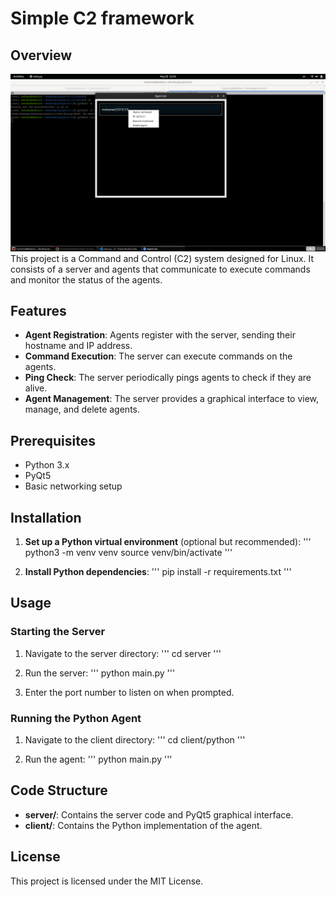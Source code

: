 # Simple C2 framework

## Overview
![Screenshot](c2.png)
This project is a Command and Control (C2) system designed for Linux. It consists of a server and agents that communicate to execute commands and monitor the status of the agents.

## Features

- **Agent Registration**: Agents register with the server, sending their hostname and IP address.
- **Command Execution**: The server can execute commands on the agents.
- **Ping Check**: The server periodically pings agents to check if they are alive.
- **Agent Management**: The server provides a graphical interface to view, manage, and delete agents.

## Prerequisites

- Python 3.x
- PyQt5
- Basic networking setup

## Installation

1. **Set up a Python virtual environment** (optional but recommended):
   '''
   python3 -m venv venv
   source venv/bin/activate
   '''

2. **Install Python dependencies**:
   '''
   pip install -r requirements.txt
   '''

## Usage

### Starting the Server

1. Navigate to the server directory:
   '''
   cd server
   '''

2. Run the server:
   '''
   python main.py
   '''

3. Enter the port number to listen on when prompted.

### Running the Python Agent

1. Navigate to the client directory:
   '''
   cd client/python
   '''

2. Run the agent:
   '''
   python main.py
   '''

## Code Structure

- **server/**: Contains the server code and PyQt5 graphical interface.
- **client/**: Contains the Python implementation of the agent.

## License

This project is licensed under the MIT License.
